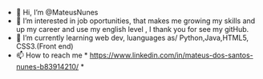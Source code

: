 - 👋 Hi, I’m @MateusNunes
- 👀 I’m interested in job oportunities, that makes me growing my skills and up my career and use my english level , I thank you for see my gitHub.
- 🌱 I’m currently learning web dev, luanguages as/ Python,Java,HTML5, CSS3.(Front end)
- 📫 How to reach me * https://www.linkedin.com/in/mateus-dos-santos-nunes-b83914210/ *

<!---
DarkR2704/DarkR2704 is a ✨ special ✨ repository because its `README.md` (this file) appears on your GitHub profile.
You can click the Preview link to take a look at your changes.
--->
